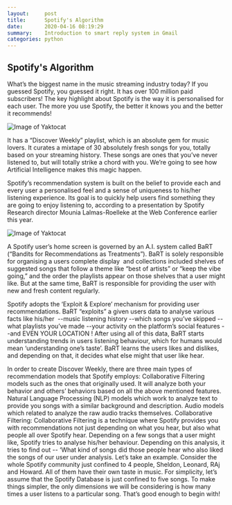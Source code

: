 ```yaml
---
layout:     post
title:      Spotify's Algorithm
date:       2020-04-16 08:19:29
summary:    Introduction to smart reply system in Gmail
categories: python
---
```


## Spotify's Algorithm

What’s the biggest name in the music streaming industry today? If you guessed Spotify, you guessed it right. It has over 100 million paid subscribers! The key highlight about Spotify is the way it is personalised for each user. The more you use Spotify, the better it knows you and the better it recommends!

![Image of Yaktocat](https://github.com/djinit-ai/djinit-ai.github.io/blob/master/images/ss1.png)

It has a “Discover Weekly” playlist, which is an absolute gem for music lovers. It curates a mixtape of 30 absolutely fresh songs for you, totally based on your streaming history. These songs are ones that you’ve never listened to, but will totally strike a chord with you. We’re going to see how Artificial Intelligence makes this magic happen.

Spotify’s recommendation system is built on the belief to provide each and every user a personalised feel and a sense of uniqueness to his/her listening experience. Its goal is to quickly help users find something they are going to enjoy listening to, according to a presentation by Spotify Research director Mounia Lalmas-Roelleke at the Web Conference earlier this year.

![Image of Yaktocat](https://github.com/djinit-ai/djinit-ai.github.io/blob/master/images/ss1.png)

A Spotify user’s home screen is governed by an A.I. system called BaRT (“Bandits for Recommendations as Treatments”). BaRT is solely responsible for organising a users complete display  and collections included shelves of suggested songs that follow a theme like “best of artists” or “keep the vibe going,” and the order the playlists appear on those shelves that a user might like. But at the same time, BaRT is responsible for providing the user with new and fresh content regularly.

Spotify adopts the ‘Exploit & Explore’ mechanism for providing user recommendations. BaRT “exploits” a given users data to analyse various facts like his/her 
--music listening history
--which songs you’ve skipped
--what playlists you’ve made
--your activity on the platform’s social features
--and EVEN YOUR LOCATION !
After using all of this data, BaRT starts understanding trends in users listening behaviour, which for humans would mean ‘understanding one’s taste’. BaRT learns the users likes and dislikes, and depending on that, it decides what else might that user like hear.

In order to create Discover Weekly, there are three main types of recommendation models that Spotify employs:
Collaborative Filtering models such as the ones that originally used. It will analyze both your behavior and others’ behaviors based on all the above mentioned features.
Natural Language Processing (NLP) models which work to analyze text to provide you songs with a similar background and description.
Audio models which related to analyze the raw audio tracks themselves.
Collaborative Filtering:
Collaborative Filtering is a technique where Spotify provides you with recommendations not just depending on what you hear, but also what people all over Spotify hear. Depending on a few songs that a user might like, Spotify tries to analyse his/her behaviour. Depending on this analysis, it tries to find out -- ‘What kind of songs did those people hear who also liked the songs of our user under analysis. Let’s take an example.
Consider the whole Spotify community just confined to 4 people, Sheldon, Leonard, RAj and Howard. All of them have their own taste in music. For simplicity, let’s assume that the Spotify Database is just confined to five songs. To make things simpler, the only dimensions we will be considering is how many times a user listens to a particular song. That’s good enough to begin with!
